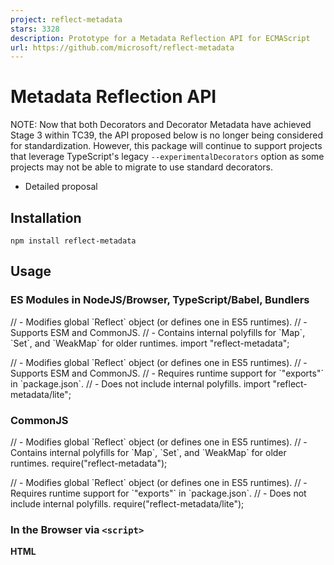 ```yaml
---
project: reflect-metadata
stars: 3328
description: Prototype for a Metadata Reflection API for ECMAScript
url: https://github.com/microsoft/reflect-metadata
---
```


Metadata Reflection API
=======================

NOTE: Now that both Decorators and Decorator Metadata have achieved Stage 3 within TC39, the API proposed below is no longer being considered for standardization. However, this package will continue to support projects that leverage TypeScript's legacy `--experimentalDecorators` option as some projects may not be able to migrate to use standard decorators.

-   Detailed proposal

Installation
------------

```
npm install reflect-metadata
```

Usage
-----

### ES Modules in NodeJS/Browser, TypeScript/Babel, Bundlers

// - Modifies global \`Reflect\` object (or defines one in ES5 runtimes).
// - Supports ESM and CommonJS.
// - Contains internal polyfills for \`Map\`, \`Set\`, and \`WeakMap\` for older runtimes.
import "reflect-metadata";

// - Modifies global \`Reflect\` object (or defines one in ES5 runtimes).
// - Supports ESM and CommonJS.
// - Requires runtime support for \`"exports"\` in \`package.json\`.
// - Does not include internal polyfills.
import "reflect-metadata/lite";

### CommonJS

// - Modifies global \`Reflect\` object (or defines one in ES5 runtimes).
// - Contains internal polyfills for \`Map\`, \`Set\`, and \`WeakMap\` for older runtimes.
require("reflect-metadata");

// - Modifies global \`Reflect\` object (or defines one in ES5 runtimes).
// - Requires runtime support for \`"exports"\` in \`package.json\`.
// - Does not include internal polyfills.
require("reflect-metadata/lite");

### In the Browser via `<script>`

**HTML**

<!-- Modifies global \`Reflect\` object (or defines one in ES5 runtimes). -->
<!-- Contains internal polyfills for \`Map\`, \`Set\`, and \`WeakMap\` for older runtimes. -->
<script src\="path/to/reflect-metadata/Reflect.js"\></script\>

<!-- Modifies global \`Reflect\` object (or defines one in ES5 runtimes). -->
<!-- Does not include internal polyfills. -->
<script src\="path/to/reflect-metadata/ReflectLite.js"\></script\>

**Script**

// - Makes types available in your editor.
/// <reference path="path/to/reflect-metadata/standalone.d.ts" />

Background
----------

-   Decorators add the ability to augment a class and its members as the class is defined, through a declarative syntax.
-   Traceur attaches annotations to a static property on the class.
-   Languages like C# (.NET), and Java support attributes or annotations that add metadata to types, along with a reflective API for reading metadata.

Goals
-----

-   A number of use cases (Composition/Dependency Injection, Runtime Type Assertions, Reflection/Mirroring, Testing) want the ability to add additional metadata to a class in a consistent manner.
-   A consistent approach is needed for various tools and libraries to be able to reason over metadata.
-   Metadata-producing decorators (nee. "Annotations") need to be generally composable with mutating decorators.
-   Metadata should be available not only on an object but also through a Proxy, with related traps.
-   Defining new metadata-producing decorators should not be arduous or over-complex for a developer.
-   Metadata should be consistent with other language and runtime features of ECMAScript.

Syntax
------

-   Declarative definition of metadata:

class C {
  @Reflect.metadata(metadataKey, metadataValue)
  method() {
  }
}

-   Imperative definition of metadata:

Reflect.defineMetadata(metadataKey, metadataValue, C.prototype, "method");

-   Imperative introspection of metadata:

let obj \= new C();
let metadataValue \= Reflect.getMetadata(metadataKey, obj, "method");

Semantics
---------

-   Object has a new \[\[Metadata\]\] internal property that will contain a Map whose keys are property keys (or **undefined**) and whose values are Maps of metadata keys to metadata values.
-   Object will have a number of new internal methods for \[\[DefineOwnMetadata\]\], \[\[GetOwnMetadata\]\], \[\[HasOwnMetadata\]\], etc.
    -   These internal methods can be overridden by a Proxy to support additional traps.
    -   These internal methods will by default call a set of abstract operations to define and read metadata.
-   The Reflect object will expose the MOP operations to allow imperative access to metadata.
-   Metadata defined on class declaration _C_ is stored in _C_.\[\[Metadata\]\], with **undefined** as the key.
-   Metadata defined on static members of class declaration _C_ are stored in _C_.\[\[Metadata\]\], with the property key as the key.
-   Metadata defined on instance members of class declaration _C_ are stored in _C_.prototype.\[\[Metadata\]\], with the property key as the key.

API
---

// define metadata on an object or property
Reflect.defineMetadata(metadataKey, metadataValue, target);
Reflect.defineMetadata(metadataKey, metadataValue, target, propertyKey);

// check for presence of a metadata key on the prototype chain of an object or property
let result \= Reflect.hasMetadata(metadataKey, target);
let result \= Reflect.hasMetadata(metadataKey, target, propertyKey);

// check for presence of an own metadata key of an object or property
let result \= Reflect.hasOwnMetadata(metadataKey, target);
let result \= Reflect.hasOwnMetadata(metadataKey, target, propertyKey);

// get metadata value of a metadata key on the prototype chain of an object or property
let result \= Reflect.getMetadata(metadataKey, target);
let result \= Reflect.getMetadata(metadataKey, target, propertyKey);

// get metadata value of an own metadata key of an object or property
let result \= Reflect.getOwnMetadata(metadataKey, target);
let result \= Reflect.getOwnMetadata(metadataKey, target, propertyKey);

// get all metadata keys on the prototype chain of an object or property
let result \= Reflect.getMetadataKeys(target);
let result \= Reflect.getMetadataKeys(target, propertyKey);

// get all own metadata keys of an object or property
let result \= Reflect.getOwnMetadataKeys(target);
let result \= Reflect.getOwnMetadataKeys(target, propertyKey);

// delete metadata from an object or property
let result \= Reflect.deleteMetadata(metadataKey, target);
let result \= Reflect.deleteMetadata(metadataKey, target, propertyKey);

// apply metadata via a decorator to a constructor
@Reflect.metadata(metadataKey, metadataValue)
class C {
  // apply metadata via a decorator to a method (property)
  @Reflect.metadata(metadataKey, metadataValue)
  method() {
  }
}

Alternatives
------------

-   Use properties rather than a separate API.
    -   Obvious downside is that this can be a lot of code:

function ParamTypes(...types) {
  return (target, propertyKey) \=> {
    const symParamTypes \= Symbol.for("design:paramtypes");
    if (propertyKey \=== undefined) {
      target\[symParamTypes\] \= types;
    }
    else {
      const symProperties \= Symbol.for("design:properties");
      let properties, property;
      if (Object.prototype.hasOwnProperty.call(target, symProperties)) {
        properties \= target\[symProperties\];
      }
      else {
        properties \= target\[symProperties\] \= {};
      }
      if (Object.prototype.hasOwnProperty.call(properties, propertyKey)) {
        property \= properties\[propertyKey\];
      }
      else {
        property \= properties\[propertyKey\] \= {};
      }
      property\[symParamTypes\] \= types;
    }
  };
}

Notes
-----

-   Though it may seem counterintuitive, the methods on Reflect place the parameters for the metadata key and metadata value before the target or property key. This is due to the fact that the property key is the only optional parameter in the argument list. This also makes the methods easier to curry with Function#bind. This also helps reduce the overall footprint and complexity of a metadata-producing decorator that could target both a class or a property:

function ParamTypes(...types) {
  // as propertyKey is effectively optional, its easier to use here
  return (target, propertyKey) \=> { Reflect.defineMetadata("design:paramtypes", types, target, propertyKey); }

  // vs. having multiple overloads with the target and key in the front:
  //
  // return (target, propertyKey) => {
  //    if (propertyKey === undefined) {
  //      Reflect.defineMetadata(target, "design:paramtypes", types);
  //    }
  //    else {
  //      Reflect.defineMetadata(target, propertyKey, "design:paramtypes", types);
  //    }
  // }
  //
  // vs. having a different methods for the class or a property:
  //
  // return (target, propertyKey) => {
  //    if (propertyKey === undefined) {
  //      Reflect.defineMetadata(target, "design:paramtypes", types);
  //    }
  //    else {
  //      Reflect.definePropertyMetadata(target, propertyKey, "design:paramtypes", types);
  //    }
  // }
}

-   To enable experimental support for metadata decorators in your TypeScript project, you must add `"experimentalDecorators": true` to your tsconfig.json file.
-   To enable experimental support for auto-generated type metadata in your TypeScript project, you must add `"emitDecoratorMetadata": true` to your tsconfig.json file.
    -   Please note that auto-generated type metadata may have issues with circular or forward references for types.

Issues
------

-   A poorly written mutating decorator for a class constructor could cause metadata to become lost if the prototype chain is not maintained. Though, not maintaining the prototype chain in a mutating decorator for a class constructor would have other negative side effects as well. @rbuckton
    -   This is mitigated if the mutating decorator returns a class expression that extends from the target, or returns a proxy for the decorator. @rbuckton
-   Metadata for a method is attached to the class (or prototype) via the property key. It would not then be available if trying to read metadata on the function of the method (e.g. "tearing-off" the method from the class). @rbuckton
